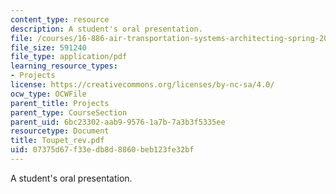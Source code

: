 ```yaml
---
content_type: resource
description: A student's oral presentation.
file: /courses/16-886-air-transportation-systems-architecting-spring-2004/07375d67f33edb8d8860beb123fe32bf_Toupet_rev.pdf
file_size: 591240
file_type: application/pdf
learning_resource_types:
- Projects
license: https://creativecommons.org/licenses/by-nc-sa/4.0/
ocw_type: OCWFile
parent_title: Projects
parent_type: CourseSection
parent_uid: 6bc23302-aab9-9576-1a7b-7a3b3f5335ee
resourcetype: Document
title: Toupet_rev.pdf
uid: 07375d67-f33e-db8d-8860-beb123fe32bf
---
```

A student's oral presentation.